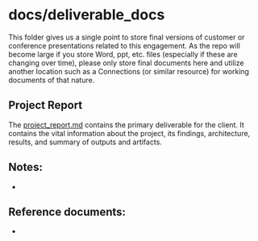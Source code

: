 # docs/deliverable_docs
This folder gives us a single point to store final versions of customer or conference presentations related to this engagement. As the repo will become large if you store Word, ppt, etc. files (especially if these are changing over time), please only store final documents here and utilize another location such as a Connections (or similar resource) for working documents of that nature.

## Project Report
The [project_report.md](project_report.md) contains the primary deliverable for the client. It contains the vital information about the project, its findings, architecture, results, and summary of outputs and artifacts.

## Notes:
*
## Reference documents:
*
